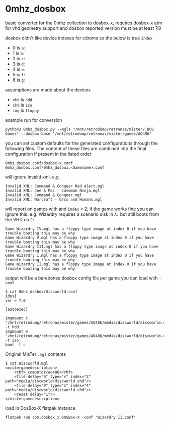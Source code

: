 # 0mhz_dosbox

basic converter for the 0mhz collection to dosbox-x, requires dosbox-x atm for vhd geometry support and dosbox reported version must be at least 7.0

dosbox didn't like device indexes for cdroms so the below is true
`index`
- 0 is `a:`
- 1 is `b:`
- 2 is `c:`
- 3 is `d:`
- 4 is `e:`
- 5 is `f:`
- 6 is `g:`

assumptions are made about the devices
- `vhd` is `hdd`
- `chd` is `iso`
- `img` is `floppy`

example run for conversion
```
python3 0mhz_dosbox.py --mgls "/mnt/retrodump/retronas/mister/_DOS Games" --dosbox-base "/mnt/retrodump/retronas/mister/games/AO486"
```

you can set custom defaults for the generated configurations through the following files. The content of these files are combined into the final configuration if present in the listed order
```
0mhz_dosbox.conf/dosbox-x.conf
0mhz_dosbox.conf/0mhz_dosbox.<Gamename>.conf
```

will ignore invalid xml, e.g.
```
Invalid XML: Command & Conquer Red Alert.mgl
Invalid XML: Joe & Mac - Caveman Ninja.mgl
Invalid XML: Command & Conquer.mgl
Invalid XML: Warcraft - Orcs and Humans.mgl
```

will report on games with and `index` < 2, if the game works fine you can ignore this. e.g. Wizardry requires a scenario disk in `A:` but still boots from the VHD on `C:`
```
Game Wizardry IV.mgl has a floppy type image at index 0 if you have trouble booting this may be why
Game Wizardry V.mgl has a floppy type image at index 0 if you have trouble booting this may be why
Game Wizardry III.mgl has a floppy type image at index 0 if you have trouble booting this may be why
Game Wizardry I.mgl has a floppy type image at index 0 if you have trouble booting this may be why
Game Wizardry II.mgl has a floppy type image at index 0 if you have trouble booting this may be why
```

output will be a barebones dosbox config file per game you can load with `-conf`
```
$ cat 0mhz_dosbox/Discworld.conf 
[dos]
ver = 7.0

[autoexec]

imgmount c "/mnt/retrodump/retronas/mister/games/AO486/media/discworld/discworld.vhd" -t hdd
imgmount e "/mnt/retrodump/retronas/mister/games/AO486/media/discworld/discworld.chd" -t iso
boot -l c 
```

Original MisTer `.mgl` contents
```
$ cat Discworld.mgl 
<mistergamedescription>
    <rbf>_computer/ao486</rbf>
    <file delay="0" type="s" index="2" path="media/discworld/discworld.vhd"/>
    <file delay="0" type="s" index="4" path="media/discworld/discworld.chd"/>
    <reset delay="1"/>
</mistergamedescription>
```

load in DosBox-X flatpak instance
```
flatpak run com.dosbox_x.DOSBox-X -conf 'Wizardry II.conf'
```
